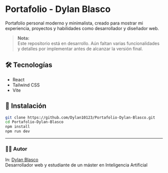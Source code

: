 # Portafolio - Dylan Blasco

Portafolio personal moderno y minimalista, creado para mostrar mi experiencia, proyectos y habilidades como desarrollador y diseñador web.

> **Nota:**  
> Este repositorio está en desarrollo. Aún faltan varias funcionalidades y detalles por implementar antes de alcanzar la versión final.

## 🛠️ Tecnologías

- React
- Tailwind CSS
- Vite

## 🚀 Instalación

```bash
git clone https://github.com/Dylan10123/Portafolio-Dylan-Blasco.git
cd Portafolio-Dylan-Blasco
npm install
npm run dev
```

---

### 👨‍💻 Autor

In: [Dylan Blasco](https://www.linkedin.com/in/dylan-blasco-de-souza-904b20262/)  
Desarrollador web y estudiante de un máster en Inteligencia Artificial
